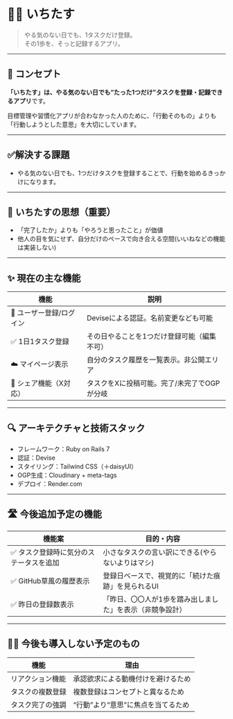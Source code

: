 # 🐣📆 いちたす

> やる気のない日でも、1タスクだけ登録。  
> その1歩を、そっと記録するアプリ。

---

## 🎯 コンセプト

**「いちたす」は、やる気のない日でも“たった1つだけ”タスクを登録・記録できるアプリ**です。

目標管理や習慣化アプリが合わなかった人のために、「行動そのもの」よりも「行動しようとした意思」を大切にしています。

---

## ✅解決する課題
- やる気のない日でも、1つだけタスクを登録することで、行動を始めるきっかけになります。


---

## 🧠 いちたすの思想（重要）

- 「完了したか」よりも「やろうと思ったこと」が価値
- 他人の目を気にせず、自分だけのペースで向き合える空間(いいねなどの機能は実装しない)

---

## ✨ 現在の主な機能

| 機能 | 説明 |
|------|------|
| 🔐 ユーザー登録/ログイン | Deviseによる認証。名前変更なども可能 |
| ✅ 1日1タスク登録 | その日やることを1つだけ登録可能（編集不可） |
| ☁️ マイページ表示 | 自分のタスク履歴を一覧表示。非公開エリア |
| 🔗 シェア機能（X対応） | タスクをXに投稿可能。完了/未完了でOGPが分岐 |

---

## 🔍 アーキテクチャと技術スタック

- フレームワーク：Ruby on Rails 7
- 認証：Devise
- スタイリング：Tailwind CSS（＋daisyUI）
- OGP生成：Cloudinary + meta-tags
- デプロイ：Render.com

---

## 🛣 今後追加予定の機能

| 機能案 | 目的・内容 |
|--------|-----------|
| ✅ タスク登録時に気分のステータスを追加 | 小さなタスクの言い訳にできる(やらないよりはマシ) |
| ✅ GitHub草風の履歴表示 | 登録日ベースで、視覚的に「続けた痕跡」を見られるUI |
| ✅ 昨日の登録数表示 | 「昨日、〇〇人が1歩を踏み出しました」を表示（非競争設計） |

---

## 🙅‍♂️ 今後も導入しない予定のもの

| 機能 | 理由 |
|------|------|
| リアクション機能 | 承認欲求による動機付けを避けるため |
| タスクの複数登録 | 複数登録はコンセプトと異なるため |
| タスク完了の強調 | “行動”より“意思”に焦点を当てるため |